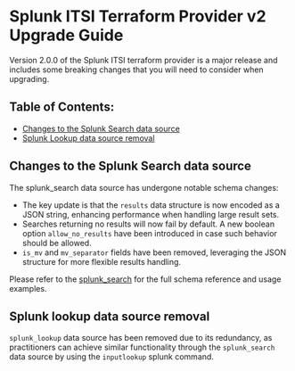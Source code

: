 # Splunk ITSI Terraform Provider v2 Upgrade Guide

Version 2.0.0 of the Splunk ITSI terraform provider is a major release and includes some breaking changes that you will need to consider when upgrading.

## Table of Contents:
- [Changes to the Splunk Search data source](#changes-to-the-splunk-search-data-source)
- [Splunk Lookup data source removal](#splunk-lookup-data-source-removal)

## Changes to the Splunk Search data source

The splunk_search data source has undergone notable schema changes:

* The key update is that the `results` data structure is now encoded as a JSON string, enhancing performance when handling large result sets.
* Searches returning no results will now fail by default. A new boolean option `allow_no_results` have been introduced in case such behavior should be allowed.
* `is_mv` and `mv_separator` fields have been removed, leveraging the JSON structure for more flexible results handling.

Please refer to the [splunk_search](https://registry.terraform.io/providers/TiVo/splunk-itsi/2.0.0/docs/data-sources/splunk_search) for the full schema reference and usage examples.

## Splunk lookup data source removal

`splunk_lookup` data source has been removed due to its redundancy, as practitioners can achieve similar functionality through the `splunk_search` data source by using the `inputlookup` splunk command.
